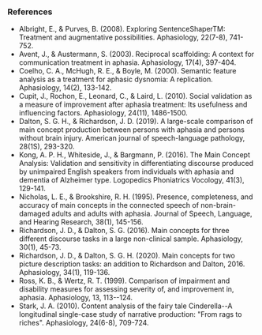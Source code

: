 
### References

- Albright, E., & Purves, B. (2008). Exploring SentenceShaperTM: Treatment and augmentative possibilities. Aphasiology, 22(7-8), 741-752.
- Avent, J., & Austermann, S. (2003). Reciprocal scaffolding: A context for communication treatment in aphasia. Aphasiology, 17(4), 397-404.
- Coelho, C. A., McHugh, R. E., & Boyle, M. (2000). Semantic feature analysis as a treatment for aphasic dysnomia: A replication. Aphasiology, 14(2), 133-142.
- Cupit, J., Rochon, E., Leonard, C., & Laird, L. (2010). Social validation as a measure of improvement after aphasia treatment: Its usefulness and influencing factors. Aphasiology, 24(11), 1486-1500.
- Dalton, S. G. H., & Richardson, J. D. (2019). A large-scale comparison of main concept production between persons with aphasia and persons without brain injury. American journal of speech-language pathology, 28(1S), 293-320. 
- Kong, A. P. H., Whiteside, J., & Bargmann, P. (2016). The Main Concept Analysis: Validation and sensitivity in differentiating discourse produced by unimpaired English speakers from individuals with aphasia and dementia of Alzheimer type. Logopedics Phoniatrics Vocology, 41(3), 129-141.
- Nicholas, L. E., & Brookshire, R. H. (1995). Presence, completeness, and accuracy of main concepts in the connected speech of non-brain-damaged adults and adults with aphasia. Journal of Speech, Language, and Hearing Research, 38(1), 145-156.
- Richardson, J. D., & Dalton, S. G. (2016). Main concepts for three different discourse tasks in a large non-clinical sample. Aphasiology, 30(1), 45-73.
- Richardson, J. D., & Dalton, S. G. H. (2020). Main concepts for two picture description tasks: an addition to Richardson and Dalton, 2016. Aphasiology, 34(1), 119-136.
- Ross, K. B., & Wertz, R. T. (1999). Comparison of impairment and disability measures for assessing severity of, and improvement in, aphasia. Aphasiology, 13, 113--124.
- Stark, J. A. (2010). Content analysis of the fairy tale Cinderella--A longitudinal single-case study of narrative production: "From rags to riches". Aphasiology, 24(6-8), 709-724.
